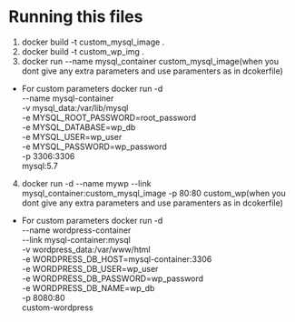 # Running this files

1) docker build -t custom_mysql_image .
2) docker build -t custom_wp_img .
3) docker run --name mysql_container custom_mysql_image(when you dont give any extra parameters and use paramenters as in dcokerfile)
- For custom parameters 
docker run -d \
  --name mysql-container \
  -v mysql_data:/var/lib/mysql \
  -e MYSQL_ROOT_PASSWORD=root_password \
  -e MYSQL_DATABASE=wp_db \
  -e MYSQL_USER=wp_user \
  -e MYSQL_PASSWORD=wp_password \
  -p 3306:3306 \
  mysql:5.7
4) docker run -d --name mywp --link mysql_container:custom_mysql_image -p 80:80 custom_wp(when you dont give any extra parameters and use paramenters as in dcokerfile)
- For custom parameters 
docker run -d \
  --name wordpress-container \
  --link mysql-container:mysql \
  -v wordpress_data:/var/www/html \
  -e WORDPRESS_DB_HOST=mysql-container:3306 \
  -e WORDPRESS_DB_USER=wp_user \
  -e WORDPRESS_DB_PASSWORD=wp_password \
  -e WORDPRESS_DB_NAME=wp_db \
  -p 8080:80 \
  custom-wordpress
